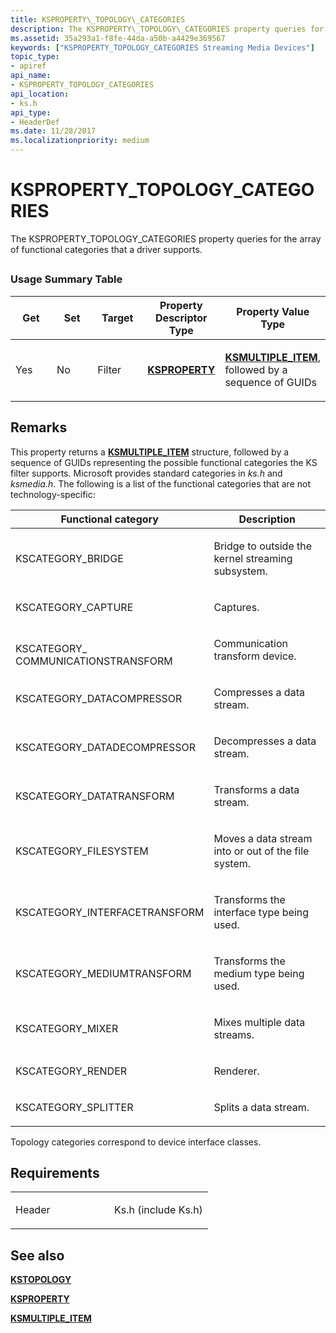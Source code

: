 ```yaml
---
title: KSPROPERTY\_TOPOLOGY\_CATEGORIES
description: The KSPROPERTY\_TOPOLOGY\_CATEGORIES property queries for the array of functional categories that a driver supports.
ms.assetid: 35a293a1-f8fe-44da-a50b-a4429e369567
keywords: ["KSPROPERTY_TOPOLOGY_CATEGORIES Streaming Media Devices"]
topic_type:
- apiref
api_name:
- KSPROPERTY_TOPOLOGY_CATEGORIES
api_location:
- ks.h
api_type:
- HeaderDef
ms.date: 11/28/2017
ms.localizationpriority: medium
---
```


# KSPROPERTY\_TOPOLOGY\_CATEGORIES


The KSPROPERTY\_TOPOLOGY\_CATEGORIES property queries for the array of functional categories that a driver supports.

## <span id="ddk_ksproperty_topology_categories_ks"></span><span id="DDK_KSPROPERTY_TOPOLOGY_CATEGORIES_KS"></span>


### Usage Summary Table

<table>
<colgroup>
<col width="20%" />
<col width="20%" />
<col width="20%" />
<col width="20%" />
<col width="20%" />
</colgroup>
<thead>
<tr class="header">
<th>Get</th>
<th>Set</th>
<th>Target</th>
<th>Property Descriptor Type</th>
<th>Property Value Type</th>
</tr>
</thead>
<tbody>
<tr class="odd">
<td><p>Yes</p></td>
<td><p>No</p></td>
<td><p>Filter</p></td>
<td><p><a href="https://docs.microsoft.com/windows-hardware/drivers/ddi/ks/ns-ks-ksidentifier" data-raw-source="[&lt;strong&gt;KSPROPERTY&lt;/strong&gt;](https://docs.microsoft.com/windows-hardware/drivers/ddi/ks/ns-ks-ksidentifier)"><strong>KSPROPERTY</strong></a></p></td>
<td><p><a href="https://docs.microsoft.com/windows-hardware/drivers/ddi/ks/ns-ks-ksmultiple_item" data-raw-source="[&lt;strong&gt;KSMULTIPLE_ITEM&lt;/strong&gt;](https://docs.microsoft.com/windows-hardware/drivers/ddi/ks/ns-ks-ksmultiple_item)"><strong>KSMULTIPLE_ITEM</strong></a>, followed by a sequence of GUIDs</p></td>
</tr>
</tbody>
</table>

 

Remarks
-------

This property returns a [**KSMULTIPLE\_ITEM**](https://docs.microsoft.com/windows-hardware/drivers/ddi/ks/ns-ks-ksmultiple_item) structure, followed by a sequence of GUIDs representing the possible functional categories the KS filter supports. Microsoft provides standard categories in *ks.h* and *ksmedia.h*. The following is a list of the functional categories that are not technology-specific:

<table>
<colgroup>
<col width="50%" />
<col width="50%" />
</colgroup>
<thead>
<tr class="header">
<th>Functional category</th>
<th>Description</th>
</tr>
</thead>
<tbody>
<tr class="odd">
<td><p>KSCATEGORY_BRIDGE</p></td>
<td><p>Bridge to outside the kernel streaming subsystem.</p></td>
</tr>
<tr class="even">
<td><p>KSCATEGORY_CAPTURE</p></td>
<td><p>Captures.</p></td>
</tr>
<tr class="odd">
<td><p></p>
KSCATEGORY_
COMMUNICATIONSTRANSFORM</td>
<td><p>Communication transform device.</p></td>
</tr>
<tr class="even">
<td><p>KSCATEGORY_DATACOMPRESSOR</p></td>
<td><p>Compresses a data stream.</p></td>
</tr>
<tr class="odd">
<td><p>KSCATEGORY_DATADECOMPRESSOR</p></td>
<td><p>Decompresses a data stream.</p></td>
</tr>
<tr class="even">
<td><p>KSCATEGORY_DATATRANSFORM</p></td>
<td><p>Transforms a data stream.</p></td>
</tr>
<tr class="odd">
<td><p>KSCATEGORY_FILESYSTEM</p></td>
<td><p>Moves a data stream into or out of the file system.</p></td>
</tr>
<tr class="even">
<td><p>KSCATEGORY_INTERFACETRANSFORM</p></td>
<td><p>Transforms the interface type being used.</p></td>
</tr>
<tr class="odd">
<td><p>KSCATEGORY_MEDIUMTRANSFORM</p></td>
<td><p>Transforms the medium type being used.</p></td>
</tr>
<tr class="even">
<td><p>KSCATEGORY_MIXER</p></td>
<td><p>Mixes multiple data streams.</p></td>
</tr>
<tr class="odd">
<td><p>KSCATEGORY_RENDER</p></td>
<td><p>Renderer.</p></td>
</tr>
<tr class="even">
<td><p>KSCATEGORY_SPLITTER</p></td>
<td><p>Splits a data stream.</p></td>
</tr>
</tbody>
</table>

 

Topology categories correspond to device interface classes.

Requirements
------------

<table>
<colgroup>
<col width="50%" />
<col width="50%" />
</colgroup>
<tbody>
<tr class="odd">
<td><p>Header</p></td>
<td>Ks.h (include Ks.h)</td>
</tr>
</tbody>
</table>

## See also


[**KSTOPOLOGY**](https://docs.microsoft.com/windows-hardware/drivers/ddi/ks/ns-ks-kstopology)

[**KSPROPERTY**](https://docs.microsoft.com/windows-hardware/drivers/ddi/ks/ns-ks-ksidentifier)

[**KSMULTIPLE\_ITEM**](https://docs.microsoft.com/windows-hardware/drivers/ddi/ks/ns-ks-ksmultiple_item)

 

 







